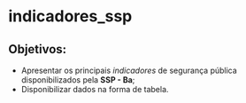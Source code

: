 # indicadores_ssp

## Objetivos:
- Apresentar os principais *indicadores* de segurança pública disponibilizados pela **SSP - Ba**;
- Disponibilizar dados na forma de tabela.
